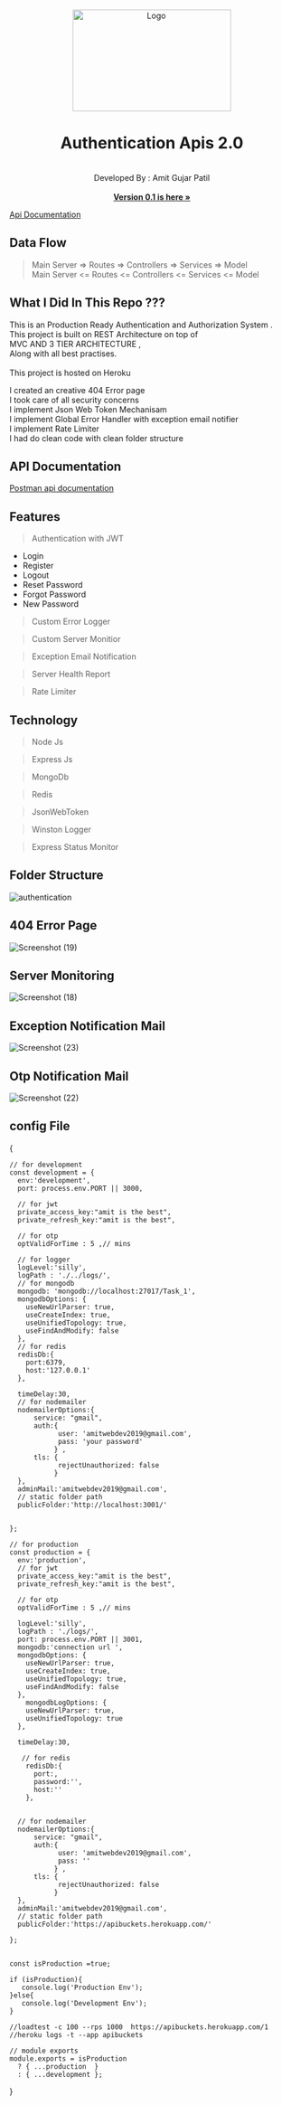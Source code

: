 


<br />
<p align="center">
  <a href="hhttps://amitfoundation.herokuapp.com/">
    <img src="logo2.png" alt="Logo" width="280" height="180">
  </a>

  <h1 align="center">Authentication Apis 2.0</h1>

  <p align="center">
    <br />
    Developed By : Amit Gujar Patil
    <br />  <br />  
    <a href="https://github.com/codewithamitpatil/Authentication-Rest-Apis-using-MEAN-Stack"><strong>Version 0.1 is here »</strong></a>
    <br />
  
 <a href="https://documenter.getpostman.com/view/11617094/TzzBqwCX">Api Documentation</a>
    <br />

  </p>
</p>


## Data Flow

> Main Server  =>  Routes =>  Controllers =>  Services => Model    
> Main Server  <=  Routes <=  Controllers <=  Services <= Model    



## What I Did In This Repo ???

This is an Production Ready Authentication and Authorization System .<br/>
This project is built on REST Architecture on top of <br/>MVC AND 3 TIER ARCHITECTURE ,<br/> Along with all best practises.<br/>
<br>This project is hosted on Heroku

I created an creative 404 Error page <br/>
I took care of all security concerns <br/>
I implement Json Web Token Mechanisam <br/>
I implement Global Error Handler with exception email notifier <br/>
I implement Rate Limiter <br/>
I had do clean code with clean folder structure </br> 





## API Documentation


[Postman api documentation](https://documenter.getpostman.com/view/11617094/TzzBqwCX)


## Features


 

> Authentication with JWT 
  - Login 
  - Register 
  - Logout
  - Reset Password
  - Forgot Password 
  - New Password
  
> Custom Error Logger

> Custom Server Monitior 

> Exception Email Notification

> Server Health Report

> Rate Limiter



## Technology

> Node Js

> Express Js

> MongoDb

> Redis

> JsonWebToken

> Winston Logger

> Express Status Monitor



## Folder Structure 

![authentication](https://user-images.githubusercontent.com/62344675/130203373-a5d7e00a-1c40-483f-9522-1caa3f56731f.png)



## 404 Error Page

![Screenshot (19)](https://user-images.githubusercontent.com/62344675/130204441-3d701980-20b4-48eb-addf-237bf7edaadb.png)


## Server Monitoring

![Screenshot (18)](https://user-images.githubusercontent.com/62344675/130204463-6ef28dda-5472-4524-9c20-7c2eac40dfac.png)


## Exception Notification Mail

![Screenshot (23)](https://user-images.githubusercontent.com/62344675/130205340-cfc6bf74-b18b-41a1-ae5a-8dd2b36d27ba.png)


## Otp Notification Mail

![Screenshot (22)](https://user-images.githubusercontent.com/62344675/130205403-fd572291-ca46-4f3f-95ce-b9de568183c8.png)



## config File

{


    // for development
    const development = {
      env:'development',
      port: process.env.PORT || 3000,

      // for jwt
      private_access_key:"amit is the best",
      private_refresh_key:"amit is the best",

      // for otp
      optValidForTime : 5 ,// mins

      // for logger
      logLevel:'silly',
      logPath : './../logs/', 
      // for mongodb
      mongodb: 'mongodb://localhost:27017/Task_1',
      mongodbOptions: {
        useNewUrlParser: true,
        useCreateIndex: true,
        useUnifiedTopology: true,
        useFindAndModify: false
      },
      // for redis
      redisDb:{
        port:6379,
        host:'127.0.0.1'
      },

      timeDelay:30,
      // for nodemailer
      nodemailerOptions:{
          service: "gmail",
          auth:{
                user: 'amitwebdev2019@gmail.com',
                pass: 'your password'
               } ,
          tls: {
                rejectUnauthorized: false
               }
      },
      adminMail:'amitwebdev2019@gmail.com',
      // static folder path
      publicFolder:'http://localhost:3001/'


    };

    // for production
    const production = {
      env:'production',
      // for jwt
      private_access_key:"amit is the best",
      private_refresh_key:"amit is the best",

      // for otp
      optValidForTime : 5 ,// mins

      logLevel:'silly',
      logPath : './logs/',
      port: process.env.PORT || 3001,
      mongodb:'connection url ',
      mongodbOptions: {
        useNewUrlParser: true,
        useCreateIndex: true,
        useUnifiedTopology: true,
        useFindAndModify: false
      },
        mongodbLogOptions: {
        useNewUrlParser: true,
        useUnifiedTopology: true
      },

      timeDelay:30,

       // for redis
        redisDb:{
          port:,
          password:'',
          host:''
        },


      // for nodemailer
      nodemailerOptions:{
          service: "gmail",
          auth:{
                user: 'amitwebdev2019@gmail.com',
                pass: ''
               } ,
          tls: {
                rejectUnauthorized: false
               }
      },
      adminMail:'amitwebdev2019@gmail.com',
      // static folder path
      publicFolder:'https://apibuckets.herokuapp.com/'

    };


    const isProduction =true;

    if (isProduction){
       console.log('Production Env');
    }else{
       console.log('Development Env');
    }

    //loadtest -c 100 --rps 1000  https://apibuckets.herokuapp.com/1
    //heroku logs -t --app apibuckets

    // module exports
    module.exports = isProduction
      ? { ...production  }
      : { ...development };




}
